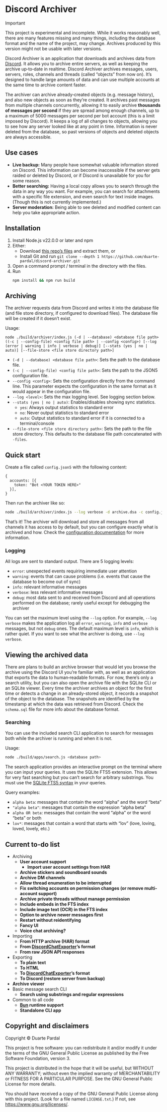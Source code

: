 # Discord Archiver

> [!IMPORTANT]
> This project is experimental and incomplete. While it works reasonably well, there are many features missing and many things, including the database format and the name of the project, may change. Archives produced by this version might not be usable with later versions.

Discord Archiver is an application that downloads and archives data from [Discord](https://discord.com/). It allows you to archive entire servers, as well as keeping the archive up&hyphen;to&hyphen;date in realtime. Discord Archiver archives messages, users, servers, roles, channels and threads (called “objects” from now on). It’s designed to handle large amounts of data and can use multiple accounts at the same time to archive content faster.

The archiver can archive already&hyphen;created objects (e.g. message history), and also new objects as soon as they’re created. It archives past messages from multiple channels concurrently, allowing it to easily archive **thousands of messages per second** if they are spread among enough channels, up to a maximum of 5000 messages per second per bot account (this is a limit imposed by Discord). It keeps a log of all changes to objects, allowing you to see how any server looked like at any point in time. Information is never deleted from the database, so past versions of objects and deleted objects are always accessible.

## Use cases

- **Live backup:** Many people have somewhat valuable information stored on Discord. This information can become inaccessible if the server gets raided or deleted by Discord, or if Discord is unavailable for you for some reason.
- **Better searching:** Having a local copy allows you to search through the data in any way you want. For example, you can search for attachments with a specific file extension, and even search for text inside images. (Though this is not currently implemented.)
- **Server moderation:** Being able to see deleted and modified content can help you take appropriate action.

## Installation

1. Install Node.js v22.0.0 or later and npm
2. Either:
   - Download [this repo’s files](https://github.com/duarte-pardal/discord-archiver/archive/refs/heads/main.zip) and extract them, or
   - Install Git and run `git clone --depth 1 https://github.com/duarte-pardal/discord-archiver.git`
3. Open a command prompt / terminal in the directory with the files.
4. Run
   ```sh
   npm install && npm run build
   ```

## Archiving

The archiver requests data from Discord and writes it into the database file (and file store directory, if configured to download files). The database file will be created if it doesn’t exist.

Usage:

```
node ./build/archiver/index.js (-d | --database) <database file path> ((-c | --config-file) <config file path> | --config <config>) [--log (error | warning | info | verbose | debug)] [--stats (yes | no | auto)] [--file-store <file store directory path>]
```

- `(-d | --database) <database file path>`: Sets the path to the database file.
- `(-c | --config-file) <config file path>`: Sets the path to the JSON5 configuration file.
- `--config <config>`: Sets the configuration directly from the command line. This parameter expects the configuration in the same format as it would appear in the configuration file.
- `--log <level>`: Sets the max logging level. See logging section below.
- `--stats (yes | no | auto)`: Enables/disables showing sync statistics.
  - `yes`: Always output statistics to standard error
  - `no`: Never output statistics to standard error
  - `auto`: Output statistics to standard error if it is connected to a terminal/console
- `--file-store <file store directory path>`: Sets the path to the file store directory. This defaults to the database file path concatenated with `-files`.

## Quick start

Create a file called `config.json5` with the following content:

```json5
{
  accounts: [{
    token: "Bot <YOUR TOKEN HERE>"
  }],
}
```

Then run the archiver like so:

```sh
node ./build/archiver/index.js --log verbose -d archive.dsa -c config.json5
```

That’s it! The archiver will download and store all messages from all channels it has access to by default, but you can configure exactly what is archived and how. Check the [configuration documentation](doc/config.md) for more information.

### Logging

All logs are sent to standard output. There are 5 logging levels:

- `error`: unexpected events requiring immediate user attention
- `warning`: events that can cause problems (i.e. events that cause the database to become out of sync)
- `info`: relevant informative messages
- `verbose`: less relevant informative messages
- `debug`: most data sent to and received from Discord and all operations performed on the database; rarely useful except for debugging the archiver

You can set the maximum level using the `--log` option. For example, `--log verbose` makes the application log all `error`, `warning`, `info` and `verbose` messages, but not `debug` ones. The default maximum level is `info`, which is rather quiet. If you want to see what the archiver is doing, use `--log verbose`.

## Viewing the archived data

There are plans to build an archive browser that would let you browse the archive using the Discord UI you’re familiar with, as well as an application that exports the data to human&hyphen;readable formats. For now, there’s only a search utility, but you can also open the archive file with the SQLite CLI or an SQLite viewer. Every time the archiver archives an object for the first time or detects a change in an already-stored object, it records a snapshot of the object to the database. The snapshots are identified by the timestamp at which the data was retrieved from Discord. Check the `schema.sql` file for more info about the database format.

### Searching

You can use the included search CLI application to search for messages both while the archiver is running and when it is not.

Usage:

```sh
node ./build/apps/search.js <database path>
```

The search application provides an interactive prompt on the terminal where you can input your queries. It uses the SQLite FTS5 extension. This allows for very fast searching but you can’t search for arbitrary substrings. You must use the [SQLite FTS5 syntax](https://www.sqlite.org/fts5.html#full_text_query_syntax) in your queries.

Query examples:

- `alpha beta`: messages that contain the word “alpha” and the word “beta”
- `"alpha beta"`: messages that contain the expression “alpha beta”
- `alpha OR beta`: messages that contain the word “alpha” or the word “beta” or both
- `lov*`: messages that contain a word that starts with “lov” (love, loving, loved, lovely, etc.)

## Current to&hyphen;do list

- Archiving
  - **User account support**
    - **Import user account settings from HAR**
  - **Archive stickers and soundboard sounds**
  - **Archive DM channels**
  - **Allow thread enumeration to be interrupted**
  - **Fix switching accounts on permission changes (or remove multi-account support)**
  - **Archive private threads without manage permission**
  - **Include embeds in the FTS index**
  - **Include image text (OCR) in the FTS index**
  - **Option to archive newer messages first**
  - **Restart without reidentifying**
  - **Fancy UI**
  - **Voice chat archiving?**
- Importing
  - **From HTTP archive (HAR) format**
  - **From [DiscordChatExporter](https://github.com/Tyrrrz/DiscordChatExporter/)’s format**
  - **From raw JSON API responses**
- Exporting
  - **To plain text**
  - **To HTML**
  - **To [DiscordChatExporter](https://github.com/Tyrrrz/DiscordChatExporter/)’s format**
  - **To Discord (restore server from backup)**
- **Archive viewer**
- Basic message search CLI
  - **Search using substrings and regular expressions**
- Common to all code
  - **[Bun](https://bun.sh/) runtime support**
  - **Standalone CLI app**

## Copyright and disclaimers

Copyright © Duarte Pardal

This project is free software: you can redistribute it and/or modify it under the terms of the GNU General Public License as published by the Free Software Foundation, version 3.

This project is distributed in the hope that it will be useful, but WITHOUT ANY WARRANTY; without even the implied warranty of MERCHANTABILITY or FITNESS FOR A PARTICULAR PURPOSE. See the GNU General Public License for more details.

You should have received a copy of the GNU General Public License along with this project. (Look for a file named `LICENSE.txt`.) If not, see <https://www.gnu.org/licenses/>. 
